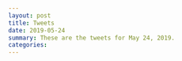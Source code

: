 ```yaml
---
layout: post
title: Tweets
date: 2019-05-24
summary: These are the tweets for May 24, 2019.
categories:
---
```


